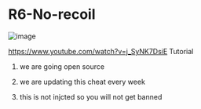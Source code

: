 # R6-No-recoil

![image](https://github.com/user-attachments/assets/e1e27ca9-5e47-4f35-997f-0e5be02dfefd)

https://www.youtube.com/watch?v=j_SyNK7DsiE Tutorial

1. we are going open source

2. we are updating this cheat every week

3. this is not injcted so you will not get banned

